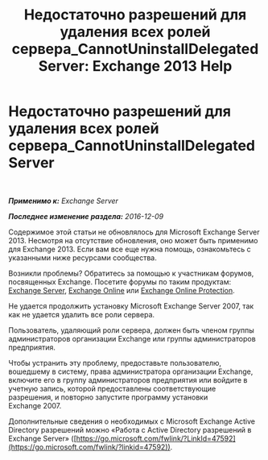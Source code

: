 ﻿---
title: 'Недостаточно разрешений для удаления всех ролей сервера_CannotUninstallDelegatedServer: Exchange 2013 Help'
TOCTitle: Недостаточно разрешений для удаления всех ролей сервера_CannotUninstallDelegatedServer
ms:assetid: 214ae6f3-15e7-4337-99e8-40f9547c8e0c
ms:mtpsurl: https://technet.microsoft.com/ru-ru/library/ms.exch.setupreadiness.cannotuninstalldelegatedserver(v=EXCHG.150)
ms:contentKeyID: 50487603
ms.date: 05/22/2018
mtps_version: v=EXCHG.150
ms.translationtype: MT
---

# Недостаточно разрешений для удаления всех ролей сервера\_CannotUninstallDelegatedServer

 

_**Применимо к:** Exchange Server_

_**Последнее изменение раздела:** 2016-12-09_

Содержимое этой статьи не обновлялось для Microsoft Exchange Server 2013. Несмотря на отсутствие обновления, оно может быть применимо для Exchange 2013. Если вам все еще нужна помощь, ознакомьтесь с указанными ниже ресурсами сообщества.

Возникли проблемы? Обратитесь за помощью к участникам форумов, посвященных Exchange. Посетите форумы по таким продуктам: [Exchange Server](https://go.microsoft.com/fwlink/p/?linkid=60612), [Exchange Online](https://go.microsoft.com/fwlink/p/?linkid=267542) или [Exchange Online Protection](https://go.microsoft.com/fwlink/p/?linkid=285351).

Не удается продолжить установку Microsoft Exchange Server 2007, так как не удается удалить все роли сервера.

Пользователь, удаляющий роли сервера, должен быть членом группы администраторов организации Exchange или группы администраторов предприятия.

Чтобы устранить эту проблему, предоставьте пользователю, вошедшему в систему, права администратора организации Exchange, включите его в группу администраторов предприятия или войдите в учетную запись, которой предоставлены соответствующие разрешения, и повторно запустите программу установки Exchange 2007.

Дополнительные сведения о необходимых с Microsoft Exchange Active Directory разрешений можно «Работа с Active Directory разрешений в Exchange Server» ([https://go.microsoft.com/fwlink/?LinkId=47592](https://go.microsoft.com/fwlink/?linkid=47592)).

